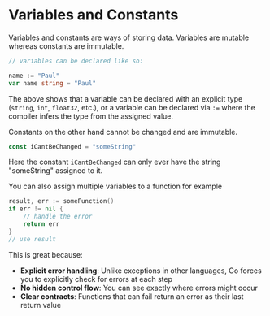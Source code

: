 # Variables and Constants

Variables and constants are ways of storing data. Variables are mutable
whereas constants are immutable.

```go
// variables can be declared like so:

name := "Paul"
var name string = "Paul"
```

The above shows that a variable can be declared with an explicit type
(`string`, `int`, `float32`, etc.), or a variable can be declared via `:=`
where the compiler infers the type from the assigned value.

Constants on the other hand cannot be changed and are immutable.

```go
const iCantBeChanged = "someString"
```

Here the constant `iCantBeChanged` can only ever have the string
"someString" assigned to it.

You can also assign multiple variables to a function for example

```go
result, err := someFunction()
if err != nil {
    // handle the error
    return err
}
// use result
```

This is great because:

- **Explicit error handling**: Unlike exceptions in other languages, Go forces you to explicitly check for errors at each step
- **No hidden control flow**: You can see exactly where errors might occur
- **Clear contracts**: Functions that can fail return an error as their last return value
